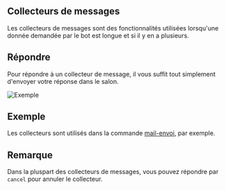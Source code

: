 ## Collecteurs de messages
Les collecteurs de messages sont des fonctionnalités utilisées lorsqu'une donnée demandée par le bot est longue et si il y en a plusieurs.

## Répondre
Pour répondre à un collecteur de message, il vous suffit tout simplement d'envoyer votre réponse dans le salon.

![Exemple](https://media.discordapp.net/attachments/976356791451529236/977579469311184916/unknown.png)

## Exemple
Les collecteurs sont utilisés dans la commande [mail-envoi](../commands/mail-envoi.md), par exemple.

## Remarque
Dans la pluspart des collecteurs de messages, vous pouvez répondre par `cancel` pour annuler le collecteur.